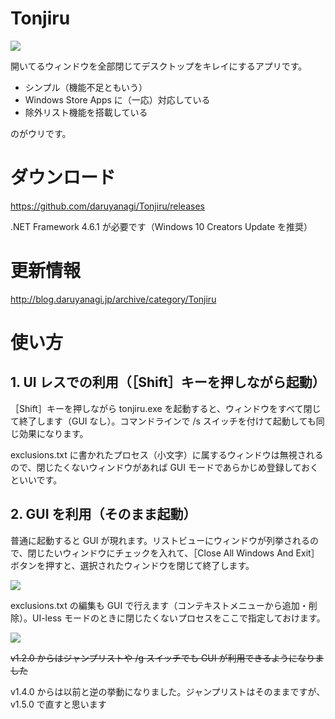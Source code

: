 # Tonjiru

![](https://cdn-ak.f.st-hatena.com/images/fotolife/d/daruyanagi/20170606/20170606214904.png)

開いてるウィンドウを全部閉じてデスクトップをキレイにするアプリです。

- シンプル（機能不足ともいう）
- Windows Store Apps に（一応）対応している
- 除外リスト機能を搭載している

のがウリです。

# ダウンロード

https://github.com/daruyanagi/Tonjiru/releases

.NET Framework 4.6.1 が必要です（Windows 10 Creators Update を推奨）

# 更新情報

http://blog.daruyanagi.jp/archive/category/Tonjiru

# 使い方

## 1. UI レスでの利用（［Shift］キーを押しながら起動）

［Shift］キーを押しながら tonjiru.exe を起動すると、ウィンドウをすべて閉じて終了します（GUI なし）。コマンドラインで /s スイッチを付けて起動しても同じ効果になります。

exclusions.txt に書かれたプロセス（小文字）に属するウィンドウは無視されるので、閉じたくないウィンドウがあれば GUI モードであらかじめ登録しておくといいです。

## 2. GUI を利用（そのまま起動）

普通に起動すると GUI が現れます。リストビューにウィンドウが列挙されるので、閉じたいウィンドウにチェックを入れて、［Close All Windows And Exit］ボタンを押すと、選択されたウィンドウを閉じて終了します。

![](https://cdn-ak.f.st-hatena.com/images/fotolife/d/daruyanagi/20170606/20170606214302.png)

exclusions.txt の編集も GUI で行えます（コンテキストメニューから追加・削除）。UI-less モードのときに閉じたくないプロセスをここで指定しておけます。

![](https://cdn-ak.f.st-hatena.com/images/fotolife/d/daruyanagi/20170608/20170608192727.png)

<del>v1.2.0 からはジャンプリストや /g スイッチでも GUI が利用できるようになりました</del>

v1.4.0 からは以前と逆の挙動になりました。ジャンプリストはそのままですが、v1.5.0 で直すと思います
